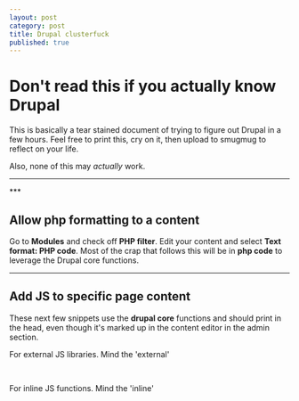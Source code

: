```yaml
---
layout: post
category: post
title: Drupal clusterfuck
published: true
---
```


# Don't read this if you actually know Drupal #

This is basically a tear stained document of trying to figure out Drupal in a few hours. Feel free to print this, cry on it, then upload to smugmug to reflect on your life.

Also, none of this may *actually* work.

<hr class="rule">
***

## Allow php formatting to a content ##

Go to **Modules** and check off **PHP filter**. Edit your content and select **Text format: PHP code**. Most of the crap that follows this will be in **php code** to leverage the Drupal core functions. 

***

## Add JS to specific page content

These next few snippets use the **drupal core** functions and should print in the head, even though it's marked up in the content editor in the admin section.

For external JS libraries. Mind the 'external'

<pre>
<?php
drupal_add_js ('https://link-to-external.js', 'external');
?>
</pre>
        
For inline JS functions. Mind the 'inline'

<pre>
<?php
drupal_add_js ('Whatever.init(function(){ Whatever.clearFieldOnHide="disable";					Whatever.onSubmissionError="jumpToFirstError"; });', 'inline');
?>
</pre>
        

